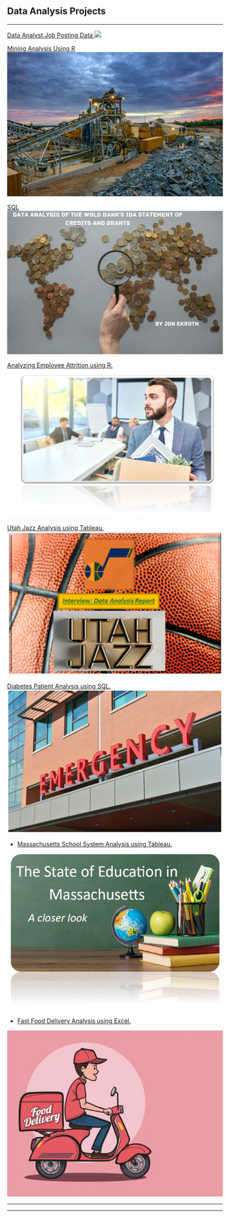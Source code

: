 ## Data Analysis Projects

---



[Data Analyst Job Posting Data ](https://www.linkedin.com/posts/jonekroth_data-analyst-job-board-post-insights-activity-7178135743662309376-Mpev?utm_source=share&utm_medium=member_desktop)
<img src="images/groupproject.png?raw=true"/>

[Mining Analysis Using R](https://www.linkedin.com/posts/jonekroth_using-python-to-find-insights-in-data-activity-7081704668313079808-DIvq?utm_source=share&utm_medium=member_desktop)<img src="images/miningoperations-2.jpg?raw=true"/>

[SQL](https://www.linkedin.com/posts/jonekroth_using-sql-to-analyze-the-world-bank-and-its-activity-7094011426956038144-WgSx?utm_source=share&utm_medium=member_desktop)<img src="images/penny picture2.jpg?raw=true"/>


[Analyzing Employee Attrition using R.](https://www.linkedin.com/pulse/analyzing-employee-attrition-using-r-jon-ekroth%3FtrackingId=KCMBuXhBQHmhZpbC%252BpbvPQ%253D%253D/?trackingId=KCMBuXhBQHmhZpbC%2BpbvPQ%3D%3D)
[<img src="images/person-leaving2.jpg?raw=true"/>](https://www.linkedin.com/pulse/analyzing-employee-attrition-using-r-jon-ekroth%3FtrackingId=KCMBuXhBQHmhZpbC%252BpbvPQ%253D%253D/?trackingId=KCMBuXhBQHmhZpbC%2BpbvPQ%3D%3D)

[Utah Jazz Analysis using Tableau.](https://www.linkedin.com/pulse/interview-data-analyst-report-utah-jazz-jon-ekroth)
<img src="images/Top 16x9.png?raw=true"/>

[Diabetes Patient Analysis using SQL.](https://www.linkedin.com/pulse/diabetes-patient-analysis-jon-ekroth/?trackingId=3ZRNOVGNR1e3nircrFn9lA%3D%3D)
<img src="images/emergency.png?raw=true"/>

- [Massachusetts School System Analysis using Tableau.](https://www.linkedin.com/posts/jonekroth_tableau-project-analysis-activity-7067904985077800961-KG_3?utm_source=share&utm_medium=member_desktop)
<img src="images/chalk_board.jpg?raw=true"/>

- [Fast Food Delivery Analysis using Excel.](https://www.linkedin.com/pulse/fast-food-home-delivery-who-uses-service-anyway-jon-ekroth/?trackingId=qkNQGyevSZqr9BshCpXhng%3D%3D)
<img src="images/small_food7.jpg?raw=true"/>

---

---



<!--this is how you hide text -->

